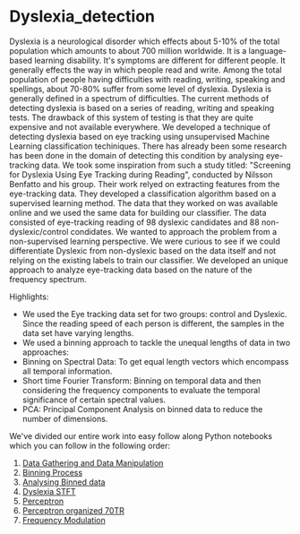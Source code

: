 # Dyslexia_detection
Dyslexia is a neurological disorder which effects about 5-10% of the total population which amounts to about 700 million worldwide. It is a language-based learning disability. It's symptoms are different for different people. It generally effects the way in which people read and write. Among the total population of people having difficulties with reading, writing, speaking and spellings, about 70-80% suffer from some level of dyslexia. Dyslexia is generally defined in a spectrum of difficulties. The current methods of detecting dyslexia is based on a series of reading, writing and speaking tests. The drawback of this system of testing is that they are quite expensive and not available everywhere. We developed a technique of detecting dyslexia based on eye tracking using unsupervised Machine Learning classification techiniques. There has already been some research has been done in the domain of detecting this condition by analysing eye-tracking data. We took some inspiration from such a study titled: "Screening for Dyslexia Using Eye Tracking during Reading", conducted by Nilsson Benfatto and his group. Their work relyed on extracting features from the eye-tracking data. They developed a classification algorithm based on a supervised learning method. The data that they worked on was available online and we used the same data for building our classifier. The data consisted of eye-tracking reading of 98 dyslexic candidates and 88 non-dyslexic/control condidates. We wanted to approach the problem from a non-supervised learning perspective. We were curious to see if we could differentiate Dyslexic from non-dyslexic based on the data itself and not relying on the existing labels to train our classifier. We developed an unique approach to analyze eye-tracking data based on the nature of the frequency spectrum.

Highlights:
* We used the Eye tracking data set for two groups: control and Dyslexic. Since the reading speed of each person is different, the samples in the data set have varying lengths.
* We used a binning approach to tackle the unequal lengths of data in two approaches:
* Binning on Spectral Data: To get equal length vectors which encompass all temporal information.
* Short time Fourier Transform: Binning on temporal data and then considering the frequency components to evaluate the temporal significance of certain spectral values.
* PCA: Principal Component Analysis on binned data to reduce the number of dimensions. 

We've divided our entire work into easy follow along Python notebooks which you can follow in the following order:
1. [Data Gathering and Data Manipulation](https://github.com/apoorvjaiswal/Dyslexcheck/blob/main/1_Early%20work/Data%20Gathering%20and%20Manipulation.ipynb)
2. [Binning Process](https://github.com/apoorvjaiswal/Dyslexcheck/blob/main/2_Binning/Dyslexia_detection_binning_kmeans%20.ipynb)
3. [Analysing Binned data](https://github.com/apoorvjaiswal/Dyslexcheck/blob/main/3_Analysing%20Binned%20Data/Analyzing%20Binned%20data.ipynb)
4. [Dyslexia STFT](https://github.com/apoorvjaiswal/Dyslexcheck/blob/main/4_STFT%20and%20Perceptron/1_Dyslexia_STFT.ipynb)
5. [Perceptron](https://github.com/apoorvjaiswal/Dyslexcheck/blob/main/4_STFT%20and%20Perceptron/2_Perceptron.ipynb)
6. [Perceptron organized 70TR](https://github.com/apoorvjaiswal/Dyslexcheck/blob/main/4_STFT%20and%20Perceptron/3_Perceptron-organised-70TR.ipynb)
7. [Frequency Modulation](https://github.com/apoorvjaiswal/Dyslexcheck/blob/main/4_STFT%20and%20Perceptron/4_Frequency%20Mod.ipynb)
